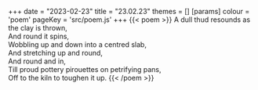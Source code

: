 +++
date = "2023-02-23"
title = "23.02.23"
themes = []
[params]
  colour = 'poem'
  pageKey = 'src/poem.js'
+++
{{< poem >}}
A dull thud resounds as the clay is thrown,  
And round it spins,  
Wobbling up and down into a centred slab,  
And stretching up and round,  
And round and in,  
Till proud pottery pirouettes on petrifying pans,  
Off to the kiln to toughen it up.
{{< /poem >}}